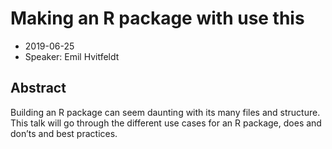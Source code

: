 # Making an R package with use this

* 2019-06-25
* Speaker: Emil Hvitfeldt

## Abstract
Building an R package can seem daunting with its many files and structure. This talk will go through the different use cases for an R package, does and don’ts and best practices.

